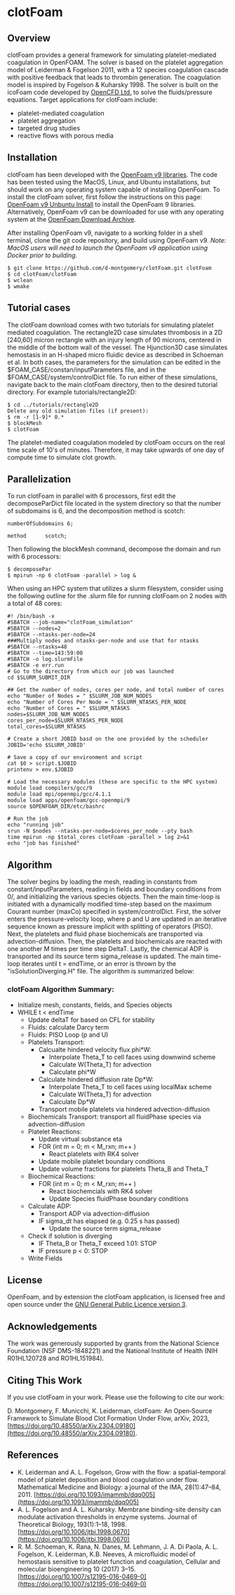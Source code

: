 # clotFoam
## Overview
clotFoam provides a general framework for simulating platelet-mediated coagulation in OpenFOAM.  The solver is based on the platelet aggregation model of Leiderman & Fogelson 2011, with a 12 species coagulation cascade with positive feedback that leads to thrombin generation.  The coagulation model is inspired by Fogelson & Kuharsky 1998.
The solver is built on the icoFoam code developed by [OpenCFD Ltd.](http://openfoam.com/) to solve the fluids/pressure equations. Target applications for clotFoam include:

* platelet-mediated coagulation
* platelet aggregation
* targeted drug studies
* reactive flows with porous media

## Installation

clotFoam has been developed with the [OpenFoam v9 libraries](https://openfoam.org/version/9/). The code has been tested using the MacOS, Linux, and Ubuntu installations, but should work on any operating system capable of installing OpenFoam. To install the clotFoam solver, first follow the instructions on this page: [OpenFoam v9 Unbuntu Install](https://openfoam.org/download/9-ubuntu/) to install the OpenFoam 9 libraries.  Alternatively, OpenFoam v9 can be downloaded for use with any operating system at the [OpenFoam Download Archive](https://openfoam.org/download/archive/).

After installing OpenFoam v9, navigate to a working folder in a shell terminal, clone the git code repository, and build using OpenFoam v9. <em>Note: MacOS users will need to launch the OpenFoam v9 application using Docker prior to building.</em>

```
$ git clone https://github.com/d-montgomery/clotFoam.git clotFoam
$ cd clotFoam/clotFoam
$ wclean
$ wmake
```

## Tutorial cases
The clotFoam download comes with two tutorials for simulating platelet mediated coagulation.  The rectangle2D case simulates thrombosis in a 2D \[240,60] micron rectangle with an injury length of 90 microns, centered in the middle of the bottom wall of the vessel.  The Hjunction3D case simulates hemostasis in an H-shaped micro fluidic device as described in Schoeman et al.  In both cases, the parameters for the simulation can be edited in the $FOAM_CASE/constan/inputParameters file, and in the $FOAM_CASE/system/controlDict file. To run either of these simulations, navigate back to the main clotFoam directory, then to the desired tutorial directory.  For example tutorials/rectangle2D:

```
$ cd ../tutorials/rectangle2D
Delete any old simulation files (if present):
$ rm -r [1-9]* 0.*
$ blockMesh
$ clotFoam
```

The platelet-mediated coagulation modeled by clotFoam occurs on the real time scale of 10's of minutes.  Therefore, it may take upwards of one day of compute time to simulate clot growth.  

## Parallelization
To run clotFoam in parallel with 6 processors, first edit the decomposeParDict file located in the system directory so that the number of subdomains is 6, and the decomposition method is scotch:
```
numberOfSubdomains 6;

method      scotch;
```
Then following the blockMesh command, decompose the domain and run with 6 processors:
```
$ decomposePar
$ mpirun -np 6 clotFoam -parallel > log &
```

When using an HPC system that utilizes a slurm filesystem, consider using the following outline for the .slurm file for running clotFoam on 2 nodes with a total of 48 cores:
```
#! /bin/bash -x
#SBATCH --job-name="clotFoam_simulation"
#SBATCH --nodes=2
#SBATCH --ntasks-per-node=24
###Multiply nodes and ntasks-per-node and use that for ntasks
#SBATCH --ntasks=48
#SBATCH --time=143:59:00
#SBATCH -o log.slurmFile
#SBATCH -e err.run
# Go to the directory from which our job was launched
cd $SLURM_SUBMIT_DIR

## Get the number of nodes, cores per node, and total number of cores
echo "Number of Nodes = " $SLURM_JOB_NUM_NODES
echo "Number of Cores Per Node = " $SLURM_NTASKS_PER_NODE
echo "Number of Cores = " $SLURM_NTASKS
nodes=$SLURM_JOB_NUM_NODES
cores_per_node=$SLURM_NTASKS_PER_NODE
total_cores=$SLURM_NTASKS

# Create a short JOBID basd on the one provided by the scheduler 
JOBID='echo $SLURM_JOBID'

# Save a copy of our environment and script
cat $0 > script.$JOBID
printenv > env.$JOBID

# Load the necessary modules (these are specific to the HPC system)
module load compilers/gcc/9 
module load mpi/openmpi/gcc/4.1.1
module load apps/openfoam/gcc-openmpi/9
source $OPENFOAM_DIR/etc/bashrc

# Run the job
echo "running job"
srun -N $nodes --ntasks-per-node=$cores_per_node --pty bash
time mpirun -np $total_cores clotFoam -parallel > log 2>&1 
echo "job has finished"               
```

## Algorithm
The solver begins by loading the mesh, reading in constants from constant/inputParameters, reading in fields and boundary conditions from 0/, and initializing the various species objects.  Then the main time-loop is initiated with a dynamically modified time-step based on the maximum Courant number (maxCo) specified in system/controlDict.  First, the solver enters the pressure-velocity loop, where p and U are updated in an iterative sequence known as pressure implicit with splitting of operators (PISO). Next, the platelets and fluid phase biochemicals are transported via advection-diffusion.  Then, the platelets and biochemicals are reacted with one another M times per time step DeltaT. Lastly, the chemical ADP is transported and its source term sigma_release is updated.  The main time-loop iterates until t = endTime, or an error is thrown by the "isSolutionDiverging.H" file.  The algorithm is summarized below:

### clotFoam Algorithm Summary:
* Initialize mesh, constants, fields, and Species objects
* WHILE t < endTime 
  * Update deltaT for based on CFL for stability
  * Fluids: calculate Darcy term
  * Fluids: PISO Loop (p and U)
  * Platelets Transport: 
    * Calcualte hindered velocity flux phi*W:  
      * Interpolate Theta_T to cell faces using downwind scheme
      * Calculate W(Theta_T) for advection
      * Calculate phi*W
    * Calculate hindered diffusion rate Dp*W:
      * Interpolate Theta_T to cell faces using localMax scheme
      * Calculate W(Theta_T) for advection
      * Calculate Dp*W
    * Transport mobile platelets via hindered advection-diffusion
  * Biochemicals Transport: transport all fluidPhase species via advection-diffusion
  * Platelet Reactions:
    * Update virtual substance eta
    * FOR (int m = 0; m < M_rxn; m++ )
      * React platelets with RK4 solver  
    * Update mobile platelet boundary conditions 
    * Update volume fractions for platelets Theta_B and Theta_T
  * Biochemical Reactions:
    * FOR (int m = 0; m < M_rxn; m++ )
       * React biochemcials with RK4 solver  
       * Update Species fluidPhase boundary conditions 
  * Calculate ADP:
    * Transport ADP via advection-diffusion
    * IF sigma_dt has elapsed (e.g. 0.25 s has passed)
      * Update the source term sigma_release   
  * Check if solution is diverging
    * IF Theta_B or Theta_T exceed 1.01: STOP
    * IF pressure p < 0: STOP  
  * Write Fields

## License
OpenFoam, and by extension the clotFoam application, is licensed free and open source under the [GNU General Public Licence version 3](https://www.gnu.org/licenses/gpl-3.0.en.html). 

## Acknowledgements
The work was generously supported by grants from the National Science Foundation (NSF DMS-1848221) and the National Institute of Health (NIH R01HL120728 and RO1HL151984). 


## Citing This Work
If you use clotFoam in your work. Please use the following to cite our work:

D. Montgomery, F. Municchi, K. Leiderman, clotFoam: An Open‐Source Framework to Simulate Blood Clot Formation Under Flow, arXiv, 2023, [https://doi.org/10.48550/arXiv.2304.09180](https://doi.org/10.48550/arXiv.2304.09180).


## References
* K. Leiderman and A. L. Fogelson, Grow with the flow: a spatial–temporal model of platelet deposition and blood coagulation under flow. Mathematical Medicine and Biology: a journal of the IMA, 28(1):47–84, 2011. [https://doi.org/10.1093/imammb/dqq005](https://doi.org/10.1093/imammb/dqq005)
* A. L. Fogelson and A. L. Kuharsky. Membrane binding-site density can modulate activation thresholds in enzyme systems. Journal of Theoretical Biology, 193(1):1–18, 1998. [https://doi.org/10.1006/jtbi.1998.0670](https://doi.org/10.1006/jtbi.1998.0670)
* R. M. Schoeman, K. Rana, N. Danes, M. Lehmann, J. A. Di Paola, A. L. Fogelson, K. Leiderman, K.B. Neeves, A microfluidic model of hemostasis sensitive to platelet function and coagulation, Cellular and molecular
bioengineering 10 (2017) 3–15. [https://doi.org/10.1007/s12195-016-0469-0](https://doi.org/10.1007/s12195-016-0469-0)


